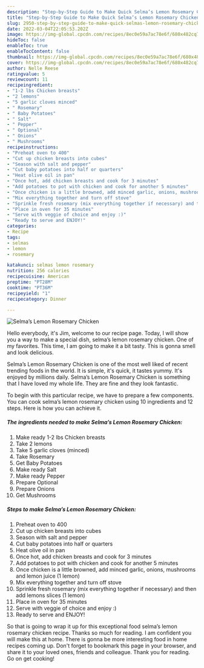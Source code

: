 ```yaml
---
description: "Step-by-Step Guide to Make Quick Selma’s Lemon Rosemary Chicken"
title: "Step-by-Step Guide to Make Quick Selma’s Lemon Rosemary Chicken"
slug: 2950-step-by-step-guide-to-make-quick-selmas-lemon-rosemary-chicken
date: 2022-03-04T22:05:53.202Z
image: https://img-global.cpcdn.com/recipes/8ec0e59a7ac78e6f/680x482cq70/selmas-lemon-rosemary-chicken-recipe-main-photo.jpg
hideToc: false
enableToc: true
enableTocContent: false
thumbnail: https://img-global.cpcdn.com/recipes/8ec0e59a7ac78e6f/680x482cq70/selmas-lemon-rosemary-chicken-recipe-main-photo.jpg
cover: https://img-global.cpcdn.com/recipes/8ec0e59a7ac78e6f/680x482cq70/selmas-lemon-rosemary-chicken-recipe-main-photo.jpg
author: Nelle Reese
ratingvalue: 5
reviewcount: 11
recipeingredient:
- "1-2 lbs Chicken breasts"
- "2 lemons"
- "5 garlic cloves minced"
- " Rosemary"
- " Baby Potatoes"
- " Salt"
- " Pepper"
- " Optional"
- " Onions"
- " Mushrooms"
recipeinstructions:
- "Preheat oven to 400"
- "Cut up chicken breasts into cubes"
- "Season with salt and pepper"
- "Cut baby potatoes into half or quarters"
- "Heat olive oil in pan"
- "Once hot, add chicken breasts and cook for 3 minutes"
- "Add potatoes to pot with chicken and cook for another 5 minutes"
- "Once chicken is a little browned, add minced garlic, onions, mushrooms and lemon juice (1 lemon)"
- "Mix everything together and turn off stove"
- "Sprinkle fresh rosemary (mix everything together if necessary) and then add lemons slices (1 lemon)"
- "Place in oven for 35 minutes"
- "Serve with veggie of choice and enjoy :)"
- "Ready to serve and ENJOY!"
categories:
- Recipe
tags:
- selmas
- lemon
- rosemary

katakunci: selmas lemon rosemary 
nutrition: 256 calories
recipecuisine: American
preptime: "PT28M"
cooktime: "PT36M"
recipeyield: "1"
recipecategory: Dinner

---
```



![Selma’s Lemon Rosemary Chicken](https://img-global.cpcdn.com/recipes/8ec0e59a7ac78e6f/680x482cq70/selmas-lemon-rosemary-chicken-recipe-main-photo.jpg)

Hello everybody, it's Jim, welcome to our recipe page. Today, I will show you a way to make a special dish, selma’s lemon rosemary chicken. One of my favorites. This time, I am going to make it a bit tasty. This is gonna smell and look delicious.



Selma’s Lemon Rosemary Chicken is one of the most well liked of recent trending foods in the world. It is simple, it's quick, it tastes yummy. It's enjoyed by millions daily. Selma’s Lemon Rosemary Chicken is something that I have loved my whole life. They are fine and they look fantastic.


To begin with this particular recipe, we have to prepare a few components. You can cook selma’s lemon rosemary chicken using 10 ingredients and 12 steps. Here is how you can achieve it.

<!--inarticleads1-->

##### The ingredients needed to make Selma’s Lemon Rosemary Chicken:

1. Make ready 1-2 lbs Chicken breasts
1. Take 2 lemons
1. Take 5 garlic cloves (minced)
1. Take  Rosemary
1. Get  Baby Potatoes
1. Make ready  Salt
1. Make ready  Pepper
1. Prepare  Optional
1. Prepare  Onions
1. Get  Mushrooms




<!--inarticleads2-->

##### Steps to make Selma’s Lemon Rosemary Chicken:

1. Preheat oven to 400
1. Cut up chicken breasts into cubes
1. Season with salt and pepper
1. Cut baby potatoes into half or quarters
1. Heat olive oil in pan
1. Once hot, add chicken breasts and cook for 3 minutes
1. Add potatoes to pot with chicken and cook for another 5 minutes
1. Once chicken is a little browned, add minced garlic, onions, mushrooms and lemon juice (1 lemon)
1. Mix everything together and turn off stove
1. Sprinkle fresh rosemary (mix everything together if necessary) and then add lemons slices (1 lemon)
1. Place in oven for 35 minutes
1. Serve with veggie of choice and enjoy :)
1. Ready to serve and ENJOY!



So that is going to wrap it up for this exceptional food selma’s lemon rosemary chicken recipe. Thanks so much for reading. I am confident you will make this at home. There is gonna be more interesting food in home recipes coming up. Don't forget to bookmark this page in your browser, and share it to your loved ones, friends and colleague. Thank you for reading. Go on get cooking!
